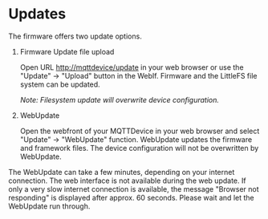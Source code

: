 # Updates

The firmware offers two update options.

1. Firmware Update file upload

    Open URL <http://mqttdevice/update> in your web browser or use the "Update" -> "Upload" button in the WebIf.
    Firmware and the LittleFS file system can be updated.

    _Note: Filesystem update will overwrite device configuration._

2. WebUpdate

    Open the webfront of your MQTTDevice in your web browser and select "Update" -> "WebUpdate" function.
    WebUpdate updates the firmware and framework files. The device configuration will not be overwritten by WebUpdate.

The WebUpdate can take a few minutes, depending on your internet connection. The web interface is not available during the web update. If only a very slow internet connection is available, the message "Browser not responding" is displayed after approx. 60 seconds. Please wait and let the WebUpdate run through.
